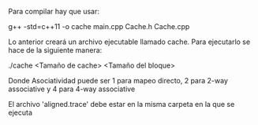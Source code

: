 Para compilar hay que usar:

g++ -std=c++11 -o cache main.cpp Cache.h Cache.cpp

Lo anterior creará un archivo ejecutable llamado cache. Para ejecutarlo se hace de la siguiente manera:

./cache <Asociatividad> <Tamaño de cache> <Tamaño del bloque>

Donde Asociatividad puede ser 1 para mapeo directo, 2 para 2-way associative y 4 para 4-way associative

El archivo 'aligned.trace' debe estar en la misma carpeta en la que se ejecuta
